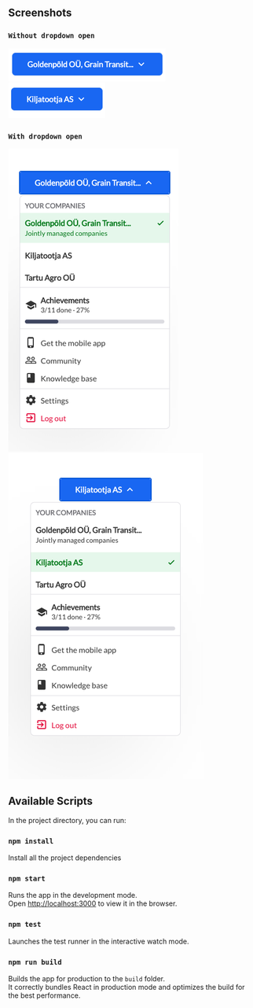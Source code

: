## Screenshots

### `Without dropdown open`

![Alt text](./src/assets/finalDesignPics/01.png?raw=true "O1")
![Alt text](./src/assets/finalDesignPics/03.png?raw=true "O3")

### `With dropdown open`

![Alt text](./src/assets/finalDesignPics/04.png?raw=true "O4") <br>
![Alt text](./src/assets/finalDesignPics/02.png?raw=true "O2") <br>

## Available Scripts

In the project directory, you can run:

### `npm install`

Install all the project dependencies

### `npm start`

Runs the app in the development mode.\
Open [http://localhost:3000](http://localhost:3000) to view it in the browser.

### `npm test`

Launches the test runner in the interactive watch mode.

### `npm run build`

Builds the app for production to the `build` folder.\
It correctly bundles React in production mode and optimizes the build for the best performance.
